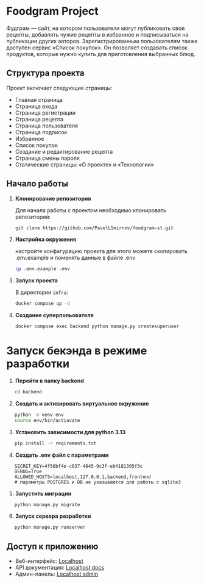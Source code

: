 # Foodgram Project


Фудграм — сайт, на котором пользователи могут публиковать свои рецепты, добавлять чужие рецепты в избранное и подписываться на публикации других авторов. Зарегистрированным пользователям также доступен сервис «Список покупок». Он позволяет создавать список продуктов, которые нужно купить для приготовления выбранных блюд.


## Структура проекта

Проект включает следующие страницы:
- Главная страница
- Страница входа
- Страница регистрации
- Страница рецепта
- Страница пользователя
- Страница подписок
- Избранное
- Список покупок
- Создание и редактирование рецепта
- Страница смены пароля
- Статические страницы: «О проекте» и «Технологии»

## Начало работы

1. **Клонирование репозитория**

   Для начала работы с проектом необходимо клонировать репозиторий:

   ```bash
   git clone https://github.com/PavelLSmirnov/foodgram-st.git
   ```

2. **Настройка окружения**

    настройте конфигурацию проекта для этого можете скопировать .env.example и поменять данные в файле .env
   ```bash
   cp .env.example .env
   ```

3. **Запуск проекта**

   В директории `infra`:

   ```bash
   docker compose up -d
   ```

4. **Cоздание суперпольователя**

   ```bash
   docker compose exec backend python manage.py createsuperuser
   ```

# Запуск бекэнда в режиме разработки
   1. **Перейти в папку backend**

   ```bash
      cd backend
   ```

   2. **Создать и активировать виртуальное окружение**

   ```bash
      python -m venv env
      source env/bin/actiavate
   ```
   
   3.  **Установить зависимости для python 3.13**
   
   ```bash
      pip install -r reqirements.txt
   ```

   4. **Создать .env файл с параметрами**

   ```env
      SECRET_KEY=4f56bf4e-c037-4845-9c3f-eb4181395f3c
      DEBUG=True
      ALLOWED_HOSTS=localhost,127.0.0.1,backend,frontend
      # параметры POSTGRES и DB не указываются для работы с sqlite3 
   ```

   5. **Запустить миграции**

   ```bash
      python manage.py migrate
   ```

   6. **Запуск сервера разработки**

   ```bash
      python manage.py runserver
   ```

## Доступ к приложению

- Веб-интерфейс: [Localhost](http://localhost/)
- API документация: [Localhost docs](http://localhost/api/docs/)
- Админ-панель: [Localhost admin](http://localhost/admin/)
